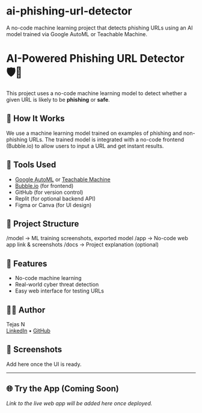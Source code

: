 # ai-phishing-url-detector
A no-code machine learning project that detects phishing URLs using an AI model trained via Google AutoML or Teachable Machine.

# AI-Powered Phishing URL Detector 🛡️🔗

This project uses a no-code machine learning model to detect whether a given URL is likely to be **phishing** or **safe**.

## 🚀 How It Works
We use a machine learning model trained on examples of phishing and non-phishing URLs. The trained model is integrated with a no-code frontend (Bubble.io) to allow users to input a URL and get instant results.

## 🔧 Tools Used
- [Google AutoML](https://cloud.google.com/automl) or [Teachable Machine](https://teachablemachine.withgoogle.com)
- [Bubble.io](https://bubble.io) (for frontend)
- GitHub (for version control)
- Replit (for optional backend API)
- Figma or Canva (for UI design)

## 📁 Project Structure
/model → ML training screenshots, exported model
/app → No-code web app link & screenshots
/docs → Project explanation (optional)

## 🎯 Features
- No-code machine learning
- Real-world cyber threat detection
- Easy web interface for testing URLs

## 👨‍💻 Author
Tejas N  
[LinkedIn](www.linkedin.com/in/tejas-n-457891368) • [GitHub](https://github.com/100Psycho007/)

## 📸 Screenshots
Add here once the UI is ready.

---

## 🌐 Try the App (Coming Soon)
_Link to the live web app will be added here once deployed._
